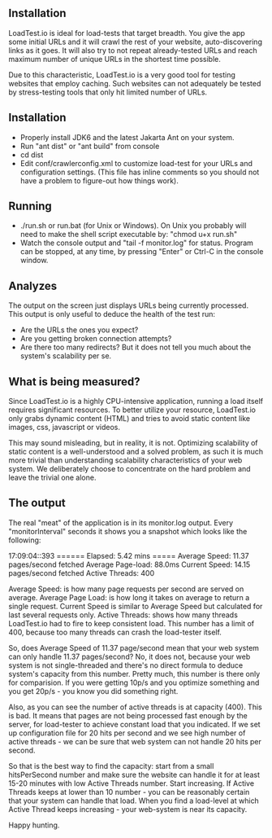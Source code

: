 ## Installation

LoadTest.io is ideal for load-tests that target breadth. You give the app
some initial URLs and it will crawl the rest of your website, auto-discovering
links as it goes. It will also try to not repeat already-tested URLs and reach
maximum number of unique URLs in the shortest time possible.

Due to this characteristic, LoadTest.io is a very good tool for testing websites
that employ caching. Such websites can not adequately be tested by stress-testing
tools that only hit limited number of URLs.

## Installation

 * Properly install JDK6 and the latest Jakarta Ant on your system.
 * Run "ant dist" or "ant build" from console
 * cd dist
 * Edit conf/crawlerconfig.xml to customize load-test for your URLs
   and configuration settings.
   (This file has inline comments so you should not have a problem
   to figure-out how things work).

## Running
 * ./run.sh or run.bat (for Unix or Windows). On Unix you probably will
    need to make the shell script executable by: "chmod u+x run.sh"
 * Watch the console output and "tail -f monitor.log" for status.
   Program can be stopped, at any time, by pressing "Enter" or Ctrl-C in
   the console window.

## Analyzes
The output on the screen just displays URLs being currently processed. This output
is only useful to deduce the health of the test run:
 * Are the URLs the ones you expect?
 * Are you getting broken connection attempts?
 * Are there too many redirects?
But it does not tell you much about the system's scalability per se.

## What is being measured?

Since LoadTest.io is a highly CPU-intensive application, running a load itself
requires significant resources. To better utilize your resource, LoadTest.io
only grabs dynamic content (HTML) and tries to avoid static content like images,
css, javascript or videos.

This may sound misleading, but in reality, it is not. Optimizing scalability of static 
content is a well-understood and a solved problem, as such it is much more trivial than 
understanding scalability characteristics of your web system. We deliberately choose 
to concentrate on the hard problem and leave the trivial one alone. 


## The output 

The real "meat" of the application is in its monitor.log output. Every "monitorInterval"
seconds it shows you a snapshot which looks like the following:

17:09:04::393 ====== Elapsed: 5.42 mins =====
Average Speed: 11.37 pages/second fetched 
Average Page-load: 88.0ms 
Current Speed: 14.15 pages/second fetched 
Active Threads: 400


Average Speed: is how many page requests per second are served on average.
Average Page Load: is how long it takes on average to return a single request.
Current Speed is similar to Average Speed but calculated for last several requests only.
Active Threads: shows how many threads LoadTest.io had to fire to keep consistent
load. This number has a limit of 400, because too many threads can crash the load-tester
itself.

So, does Average Speed of 11.37 page/second mean that your web system can only
handle 11.37 pages/second? No, it does not, because your web system is not single-threaded
and there's no direct formula to deduce system's capacity from this number. Pretty much,
this number is there only for comparision. If you were getting 10p/s and you optimize
something and you get 20p/s - you know you did something right.

Also, as you can see the number of active threads is at capacity (400). This is bad.
It means that pages are not being processed fast enough by the server, for load-tester
to achieve constant load that you indicated. If we set up configuration file for
20 hits per second and we see high number of active threads - we can be sure that
web system can not handle 20 hits per second.

So that is the best way to find the capacity: start from a small hitsPerSecond number
and make sure the website can handle it for at least 15-20 minutes with low Active Threads
number. Start increasing. If Active Threads keeps at lower than 10 number - you can be
reasonably certain that your system can handle that load. When you find a load-level
at which Active Thread keeps increasing - your web-system is near its capacity.

Happy hunting.

